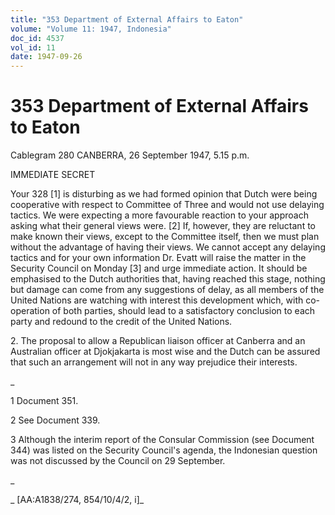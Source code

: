 ```yaml
---
title: "353 Department of External Affairs to Eaton"
volume: "Volume 11: 1947, Indonesia"
doc_id: 4537
vol_id: 11
date: 1947-09-26
---
```


# 353 Department of External Affairs to Eaton

Cablegram 280 CANBERRA, 26 September 1947, 5.15 p.m.

IMMEDIATE SECRET

Your 328 [1] is disturbing as we had formed opinion that Dutch were being cooperative with respect to Committee of Three and would not use delaying tactics. We were expecting a more favourable reaction to your approach asking what their general views were. [2] If, however, they are reluctant to make known their views, except to the Committee itself, then we must plan without the advantage of having their views. We cannot accept any delaying tactics and for your own information Dr. Evatt will raise the matter in the Security Council on Monday [3] and urge immediate action. It should be emphasised to the Dutch authorities that, having reached this stage, nothing but damage can come from any suggestions of delay, as all members of the United Nations are watching with interest this development which, with co-operation of both parties, should lead to a satisfactory conclusion to each party and redound to the credit of the United Nations.

2\. The proposal to allow a Republican liaison officer at Canberra and an Australian officer at Djokjakarta is most wise and the Dutch can be assured that such an arrangement will not in any way prejudice their interests.

_

1 Document 351.

2 See Document 339.

3 Although the interim report of the Consular Commission (see Document 344) was listed on the Security Council's agenda, the Indonesian question was not discussed by the Council on 29 September.

_

_ [AA:A1838/274, 854/10/4/2, i]_
